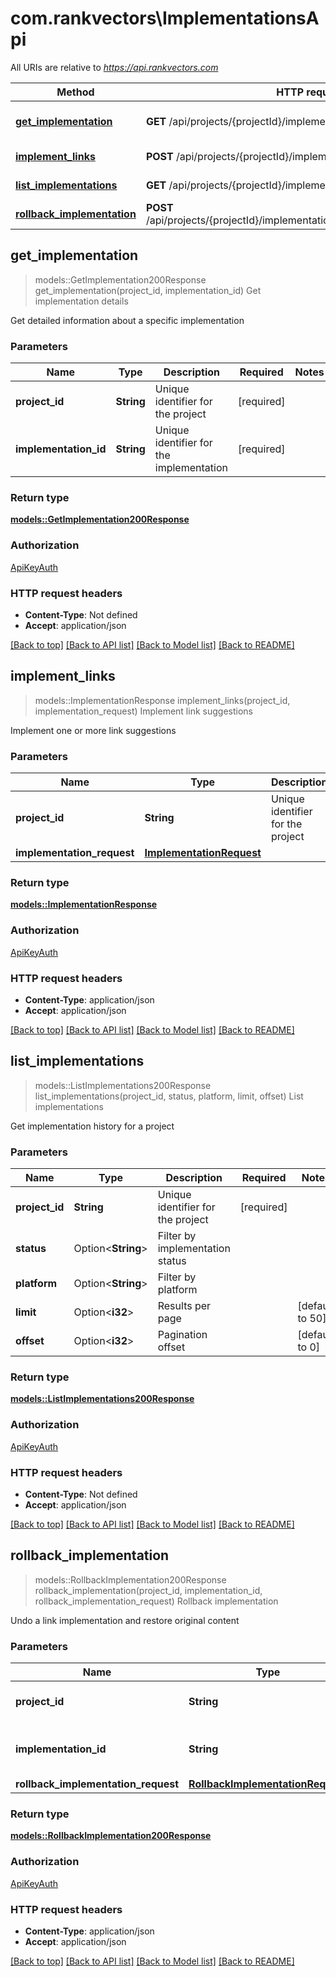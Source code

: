 # com.rankvectors\ImplementationsApi

All URIs are relative to *https://api.rankvectors.com*

Method | HTTP request | Description
------------- | ------------- | -------------
[**get_implementation**](ImplementationsApi.md#get_implementation) | **GET** /api/projects/{projectId}/implementations/{implementationId} | Get implementation details
[**implement_links**](ImplementationsApi.md#implement_links) | **POST** /api/projects/{projectId}/implementations | Implement link suggestions
[**list_implementations**](ImplementationsApi.md#list_implementations) | **GET** /api/projects/{projectId}/implementations | List implementations
[**rollback_implementation**](ImplementationsApi.md#rollback_implementation) | **POST** /api/projects/{projectId}/implementations/{implementationId}/rollback | Rollback implementation



## get_implementation

> models::GetImplementation200Response get_implementation(project_id, implementation_id)
Get implementation details

Get detailed information about a specific implementation

### Parameters


Name | Type | Description  | Required | Notes
------------- | ------------- | ------------- | ------------- | -------------
**project_id** | **String** | Unique identifier for the project | [required] |
**implementation_id** | **String** | Unique identifier for the implementation | [required] |

### Return type

[**models::GetImplementation200Response**](getImplementation_200_response.md)

### Authorization

[ApiKeyAuth](../README.md#ApiKeyAuth)

### HTTP request headers

- **Content-Type**: Not defined
- **Accept**: application/json

[[Back to top]](#) [[Back to API list]](../README.md#documentation-for-api-endpoints) [[Back to Model list]](../README.md#documentation-for-models) [[Back to README]](../README.md)


## implement_links

> models::ImplementationResponse implement_links(project_id, implementation_request)
Implement link suggestions

Implement one or more link suggestions

### Parameters


Name | Type | Description  | Required | Notes
------------- | ------------- | ------------- | ------------- | -------------
**project_id** | **String** | Unique identifier for the project | [required] |
**implementation_request** | [**ImplementationRequest**](ImplementationRequest.md) |  | [required] |

### Return type

[**models::ImplementationResponse**](ImplementationResponse.md)

### Authorization

[ApiKeyAuth](../README.md#ApiKeyAuth)

### HTTP request headers

- **Content-Type**: application/json
- **Accept**: application/json

[[Back to top]](#) [[Back to API list]](../README.md#documentation-for-api-endpoints) [[Back to Model list]](../README.md#documentation-for-models) [[Back to README]](../README.md)


## list_implementations

> models::ListImplementations200Response list_implementations(project_id, status, platform, limit, offset)
List implementations

Get implementation history for a project

### Parameters


Name | Type | Description  | Required | Notes
------------- | ------------- | ------------- | ------------- | -------------
**project_id** | **String** | Unique identifier for the project | [required] |
**status** | Option<**String**> | Filter by implementation status |  |
**platform** | Option<**String**> | Filter by platform |  |
**limit** | Option<**i32**> | Results per page |  |[default to 50]
**offset** | Option<**i32**> | Pagination offset |  |[default to 0]

### Return type

[**models::ListImplementations200Response**](listImplementations_200_response.md)

### Authorization

[ApiKeyAuth](../README.md#ApiKeyAuth)

### HTTP request headers

- **Content-Type**: Not defined
- **Accept**: application/json

[[Back to top]](#) [[Back to API list]](../README.md#documentation-for-api-endpoints) [[Back to Model list]](../README.md#documentation-for-models) [[Back to README]](../README.md)


## rollback_implementation

> models::RollbackImplementation200Response rollback_implementation(project_id, implementation_id, rollback_implementation_request)
Rollback implementation

Undo a link implementation and restore original content

### Parameters


Name | Type | Description  | Required | Notes
------------- | ------------- | ------------- | ------------- | -------------
**project_id** | **String** | Unique identifier for the project | [required] |
**implementation_id** | **String** | Unique identifier for the implementation | [required] |
**rollback_implementation_request** | [**RollbackImplementationRequest**](RollbackImplementationRequest.md) |  | [required] |

### Return type

[**models::RollbackImplementation200Response**](rollbackImplementation_200_response.md)

### Authorization

[ApiKeyAuth](../README.md#ApiKeyAuth)

### HTTP request headers

- **Content-Type**: application/json
- **Accept**: application/json

[[Back to top]](#) [[Back to API list]](../README.md#documentation-for-api-endpoints) [[Back to Model list]](../README.md#documentation-for-models) [[Back to README]](../README.md)

